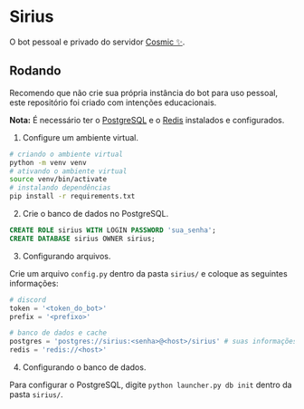 # Sirius
O bot pessoal e privado do servidor [Cosmic ✨](https://discord.gg/SsfvNvNEZR).

## Rodando
Recomendo que não crie sua própria instância do bot para uso pessoal, este repositório foi criado com intenções educacionais.

**Nota:** É necessário ter o [PostgreSQL](https://www.postgresql.org/) e o [Redis](https://redis.io/) instalados e configurados.

1. Configure um ambiente virtual.
```bash
# criando o ambiente virtual
python -m venv venv
# ativando o ambiente virtual
source venv/bin/activate
# instalando dependências
pip install -r requirements.txt
```
2. Crie o banco de dados no PostgreSQL.
```sql
CREATE ROLE sirius WITH LOGIN PASSWORD 'sua_senha';
CREATE DATABASE sirius OWNER sirius;
```
3. Configurando arquivos.

Crie um arquivo `config.py` dentro da pasta `sirius/` e coloque as seguintes informações:
```py
# discord
token = '<token_do_bot>'
prefix = '<prefixo>'

# banco de dados e cache
postgres = 'postgres://sirius:<senha>@<host>/sirius' # suas informações de cima
redis = 'redis://<host>'
```
4. Configurando o banco de dados.

Para configurar o PostgreSQL, digite `python launcher.py db init` dentro da pasta `sirius/`.
